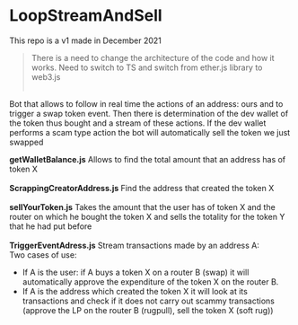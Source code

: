 # LoopStreamAndSell
This repo is a v1 made in December 2021
> There is a need to change the architecture of the code and how it works. Need to switch to TS and switch from ether.js library to web3.js<br/><br/>

Bot that allows to follow in real time the actions of an address: ours and to trigger a swap token event. Then there is determination of the dev wallet of the token thus bought and a stream of these actions. If the dev wallet performs a scam type action the bot will automatically sell the token we just swapped

**getWalletBalance.js** Allows to find the total amount that an address has of token X <br/><br/>
**ScrappingCreatorAddress.js** Find the address that created the token X<br/><br/>
**sellYourToken.js** Takes the amount that the user has of token X and the router on which he bought the token X and sells the totality for the token Y that he had put before <br/><br/>
**TriggerEventAdress.js** Stream transactions made by an address A: <br/>
Two cases of use: <br/>
* If A is the user: if A buys a token X on a router B (swap) it will automatically approve the expenditure of the token X on the router B.<br/>
* If A is the address which created the token X it will look at its transactions and check if it does not carry out scammy transactions (approve the LP on the router B (rugpull), sell the token X (soft rug))<br/><br/>
